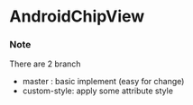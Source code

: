 # AndroidChipView

### Note
There are 2 branch
- master  : basic implement (easy for change)
- custom-style: apply some attribute style
